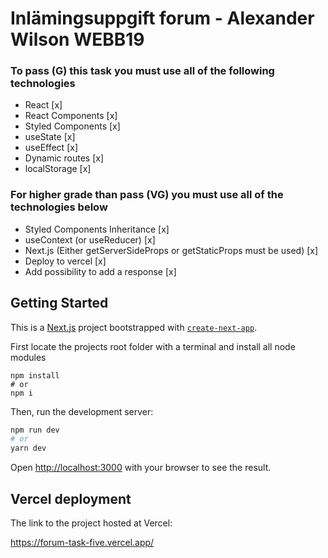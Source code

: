 # Inlämingsuppgift forum - Alexander Wilson WEBB19

### To pass (G) this task you must use all of the following technologies
- React [x]
- React Components [x]
- Styled Components [x]
- useState [x]
- useEffect [x]
- Dynamic routes [x]
- localStorage [x]

 ### For higher grade than pass (VG) you must use all of the technologies below
 - Styled Components Inheritance [x]
 - useContext (or useReducer) [x]
 - Next.js (Either getServerSideProps or getStaticProps must be used) [x]
 - Deploy to vercel [x]
 - Add possibility to add a response [x]


## Getting Started

 This is a [Next.js](https://nextjs.org/) project bootstrapped with [`create-next-app`](https://github.com/vercel/next.js/tree/canary/packages/create-next-app).

First locate the projects root folder with a terminal and install all node modules

```
npm install
# or
npm i
```

Then, run the development server:

```bash
npm run dev
# or
yarn dev
```

Open [http://localhost:3000](http://localhost:3000) with your browser to see the result.

## Vercel deployment
The link to the project hosted at Vercel:

https://forum-task-five.vercel.app/

